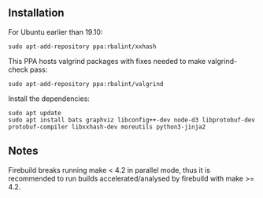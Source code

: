 ## Installation

For Ubuntu earlier than 19.10:

    sudo apt-add-repository ppa:rbalint/xxhash
    
This PPA hosts valgrind packages with fixes needed to make valgrind-check pass:

    sudo apt-add-repository ppa:rbalint/valgrind

Install the dependencies:

    sudo apt update
    sudo apt install bats graphviz libconfig++-dev node-d3 libprotobuf-dev protobuf-compiler libxxhash-dev moreutils python3-jinja2

## Notes

 Firebuild breaks running make < 4.2 in parallel mode, thus it is recommended
 to run builds accelerated/analysed by firebuild with make >= 4.2.
